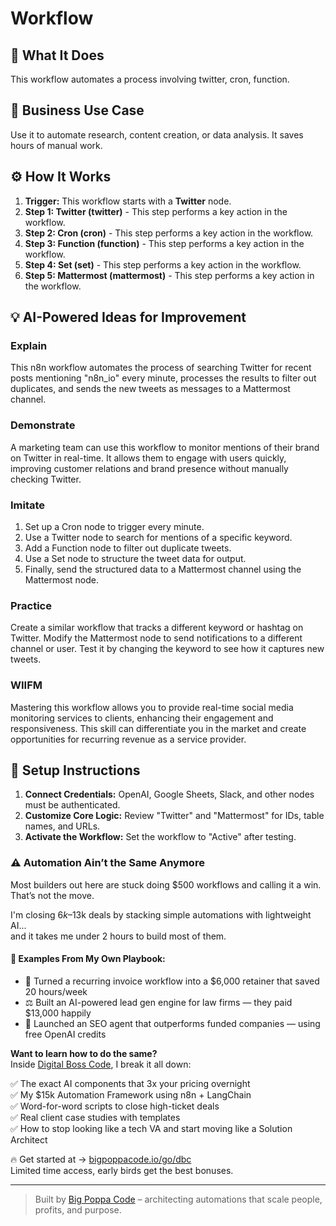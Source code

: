 # Workflow

## 🚀 What It Does
This workflow automates a process involving twitter, cron, function.

## 💼 Business Use Case
Use it to automate research, content creation, or data analysis. It saves hours of manual work.

## ⚙️ How It Works
1.  **Trigger:** This workflow starts with a **Twitter** node.
2. **Step 1: Twitter (twitter)** - This step performs a key action in the workflow.
3. **Step 2: Cron (cron)** - This step performs a key action in the workflow.
4. **Step 3: Function (function)** - This step performs a key action in the workflow.
5. **Step 4: Set (set)** - This step performs a key action in the workflow.
6. **Step 5: Mattermost (mattermost)** - This step performs a key action in the workflow.

## 💡 AI-Powered Ideas for Improvement
### Explain
This n8n workflow automates the process of searching Twitter for recent posts mentioning "n8n_io" every minute, processes the results to filter out duplicates, and sends the new tweets as messages to a Mattermost channel.

### Demonstrate
A marketing team can use this workflow to monitor mentions of their brand on Twitter in real-time. It allows them to engage with users quickly, improving customer relations and brand presence without manually checking Twitter.

### Imitate
1. Set up a Cron node to trigger every minute.
2. Use a Twitter node to search for mentions of a specific keyword.
3. Add a Function node to filter out duplicate tweets.
4. Use a Set node to structure the tweet data for output.
5. Finally, send the structured data to a Mattermost channel using the Mattermost node.

### Practice
Create a similar workflow that tracks a different keyword or hashtag on Twitter. Modify the Mattermost node to send notifications to a different channel or user. Test it by changing the keyword to see how it captures new tweets.

### WIIFM
Mastering this workflow allows you to provide real-time social media monitoring services to clients, enhancing their engagement and responsiveness. This skill can differentiate you in the market and create opportunities for recurring revenue as a service provider.

## 🔧 Setup Instructions
1. **Connect Credentials:** OpenAI, Google Sheets, Slack, and other nodes must be authenticated.
2. **Customize Core Logic:** Review "Twitter" and "Mattermost" for IDs, table names, and URLs.
3. **Activate the Workflow:** Set the workflow to "Active" after testing.

### ⚠️ Automation Ain’t the Same Anymore

Most builders out here are stuck doing $500 workflows and calling it a win.  
That’s not the move.  

I'm closing $6k–$13k deals by stacking simple automations with lightweight AI...  
and it takes me under 2 hours to build most of them.

#### 🧠 Examples From My Own Playbook:
- 🔁 Turned a recurring invoice workflow into a $6,000 retainer that saved 20 hours/week  
- ⚖️ Built an AI-powered lead gen engine for law firms — they paid $13,000 happily  
- 🚀 Launched an SEO agent that outperforms funded companies — using free OpenAI credits  

**Want to learn how to do the same?**  
Inside [Digital Boss Code](https://bigpoppacode.io/go/dbc), I break it all down:

✅ The exact AI components that 3x your pricing overnight  
✅ My $15k Automation Framework using n8n + LangChain  
✅ Word-for-word scripts to close high-ticket deals  
✅ Real client case studies with templates  
✅ How to stop looking like a tech VA and start moving like a Solution Architect  

🔥 Get started at → [bigpoppacode.io/go/dbc](https://bigpoppacode.io/go/dbc)  
Limited time access, early birds get the best bonuses.

---
> Built by [Big Poppa Code](https://bigpoppacode.io) – architecting automations that scale people, profits, and purpose.
